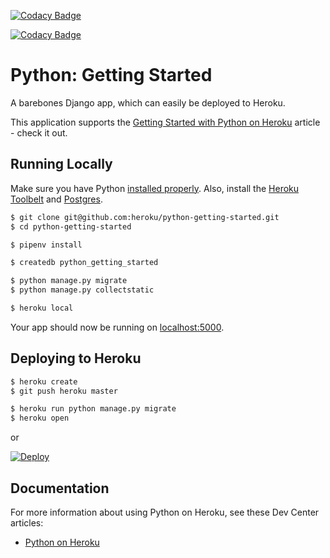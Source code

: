 [![Codacy Badge](https://api.codacy.com/project/badge/Grade/efab859c303d4900a95a3bc2b58fe799)](https://app.codacy.com/gh/Peeeekay/budgetCalculator?utm_source=github.com&utm_medium=referral&utm_content=Peeeekay/budgetCalculator&utm_campaign=Badge_Grade_Settings)

[![Codacy Badge](https://app.codacy.com/project/badge/Coverage/fd39b56ca60e41ec848c79bbd9302f3e)](https://www.codacy.com/gh/Peeeekay/budgetCalculator/dashboard?utm_source=github.com&utm_medium=referral&utm_content=Peeeekay/budgetCalculator&utm_campaign=Badge_Coverage)

# Python: Getting Started

A barebones Django app, which can easily be deployed to Heroku.

This application supports the [Getting Started with Python on Heroku](https://devcenter.heroku.com/articles/getting-started-with-python) article - check it out.

## Running Locally

Make sure you have Python [installed properly](http://install.python-guide.org).  Also, install the [Heroku Toolbelt](https://toolbelt.heroku.com/) and [Postgres](https://devcenter.heroku.com/articles/heroku-postgresql#local-setup).

```sh
$ git clone git@github.com:heroku/python-getting-started.git
$ cd python-getting-started

$ pipenv install

$ createdb python_getting_started

$ python manage.py migrate
$ python manage.py collectstatic

$ heroku local
```

Your app should now be running on [localhost:5000](http://localhost:5000/).

## Deploying to Heroku

```sh
$ heroku create
$ git push heroku master

$ heroku run python manage.py migrate
$ heroku open
```
or


[![Deploy](https://www.herokucdn.com/deploy/button.png)](https://heroku.com/deploy)

## Documentation

For more information about using Python on Heroku, see these Dev Center articles:

- [Python on Heroku](https://devcenter.heroku.com/categories/python)
